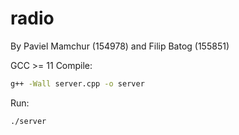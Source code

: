 # radio

By Paviel Mamchur (154978) and Filip Batog (155851)

GCC >= 11
Compile: 
```bash
g++ -Wall server.cpp -o server
```
Run: 
```bash
./server
```
